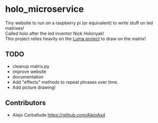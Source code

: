 # holo_microservice
Tiny website to run on a raspberry pi (or equivalent) to write stuff on led matrixes!   
Called holo after the led inventor Nick Holonyak!   
This project relies heavily on the [Luma project](https://github.com/rm-hull/luma.led_matrix) to draw on the matrix!   

## TODO    
* cleanup matrix.py    
* improve website    
* documentation    
* Add "effects" methods to repeat phrases over time.   
* Add picture drawing!   

## Contributors
* Alejo Carballude https://github.com/AlejoAsd

